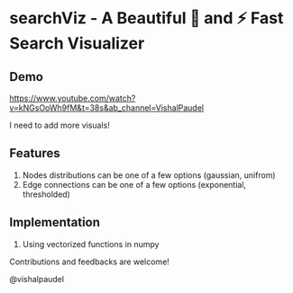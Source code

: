 # searchViz - A Beautiful 🌹 and ⚡️ Fast Search Visualizer

## Demo
https://www.youtube.com/watch?v=kNGsOoWh9fM&t=38s&ab_channel=VishalPaudel

<!-- https://user-images.githubusercontent.com/95016059/273106123-19ccd387-f563-4078-825d-e62327bfdde7.mp4 -->

I need to add more visuals!

## Features

1. Nodes distributions can be one of a few options (gaussian, unifrom)
2. Edge connections can be one of a few options (exponential, thresholded)

## Implementation

1. Using vectorized functions in numpy

Contributions and feedbacks are welcome! 

@vishalpaudel
